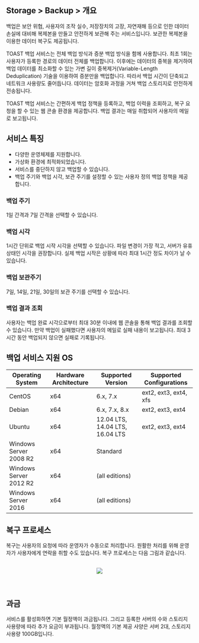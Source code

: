 ## Storage > Backup > 개요

백업은 보안 위협, 사용자의 조작 실수, 저장장치의 고장, 자연재해 등으로 인한 데이터 손실에 대비해 복제본을 만들고 안전하게 보관해 주는 서비스입니다. 보관한 복제본을 이용한 데이터 복구도 제공됩니다.

TOAST 백업 서비스는 전체 백업 방식과 증분 백업 방식을 함께 사용합니다. 최초 1회는 사용자가 등록한 경로의 데이터 전체를 백업합니다. 이후에는 데이터의 중복을 제거하여 백업 데이터를 최소화할 수 있는 가변 길이 중복제거(Variable-Length Deduplication) 기술을 이용하여 증분만을 백업합니다. 따라서 백업 시간이 단축되고 네트워크 사용량도 줄어듭니다. 데이터는 암호화 과정을 거쳐 백업 스토리지로 안전하게 전송됩니다.

TOAST 백업 서비스는 간편하게 백업 정책을 등록하고, 백업 이력을 조회하고, 복구 요청을 할 수 있는 웹 콘솔 환경을 제공합니다. 백업 결과는 매일 취합되어 사용자의 메일로 보고됩니다.

## 서비스 특징
* 다양한 운영체제를 지원합니다.
* 가상화 환경에 최적화되었습니다.
* 서비스를 중단하지 않고 백업할 수 있습니다.
* 백업 주기와 백업 시각, 보관 주기를 설정할 수 있는 사용자 정의 백업 정책을 제공합니다.

### 백업 주기
1일 간격과 7일 간격을 선택할 수 있습니다.

### 백업 시각
1시간 단위로 백업 시작 시각을 선택할 수 있습니다. 파일 변경이 가장 적고, 서버가 유휴 상태인 시각을 권장합니다. 실제 백업 시작은 상황에 따라 최대 1시간 정도 차이가 날 수 있습니다.

### 백업 보관주기
7일, 14일, 21일, 30일의 보관 주기를 선택할 수 있습니다.

### 백업 결과 조회
사용자는 백업 완료 시각으로부터 최대 30분 이내에 웹 콘솔을 통해 백업 결과를 조회할 수 있습니다. 만약 백업이 실패했다면 사용자의 메일로 실패 내용이 보고됩니다. 최대 3시간 동안 백업되지 않으면 실패로 기록됩니다.

## 백업 서비스 지원 OS

| Operating System | Hardware Architecture | Supported Version | Supported Configurations |
| ---------------- | --------------------- | ------------------------ | ------------------------ |
| CentOS | x64 | 6.x, 7.x | ext2, ext3, ext4, xfs |
| Debian | x64 | 6.x, 7.x, 8.x | ext2, ext3, ext4 |
| Ubuntu | x64 | 12.04 LTS, 14.04 LTS, 16.04 LTS | ext2, ext3, ext4 |
| Windows Server 2008 R2 | x64 | Standard |  |
| Windows Server 2012 R2 | x64 | (all editions) |  |
| Windows Server 2016 | x64 | (all editions) |  |

## 복구 프로세스
복구는 사용자의 요청에 따라 운영자가 수동으로 처리합니다. 원활한 처리를 위해 운영자가 사용자에게 연락을 취할 수도 있습니다. 복구 프로세스는 다음 그림과 같습니다.

<br>
<center>
<img src="http://static.toastoven.net/prod_backup/overview/restore_process.png"/>
</center>
<br>
<br>

## 과금
서비스를 활성화하면 기본 월정액이 과금됩니다. 그리고 등록한 서버의 수와 스토리지 사용량에 따라 추가 요금이 부과됩니다. 월정액의 기본 제공 사양은 서버 2대, 스토리지 사용량 100GB입니다.
